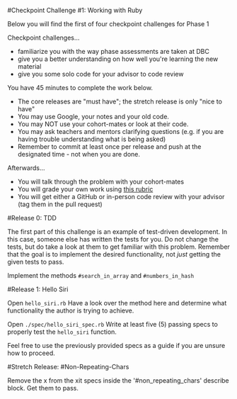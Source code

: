 #Checkpoint Challenge #1: Working with Ruby

Below you will find the first of four checkpoint challenges for Phase 1

Checkpoint challenges...
* familiarize you with the way phase assessments are taken at DBC
* give you a better understanding on how well you're learning the new material
* give you some solo code for your advisor to code review

You have 45 minutes to complete the work below.
* The core releases are "must have"; the stretch release is only "nice to have"
* You may use Google, your notes and your old code.
* You may NOT use your cohort-mates or look at their code.
* You may ask teachers and mentors clarifying questions (e.g. if you are having trouble understanding what is being asked)
* Remember to commit at least once per release and push at the designated time - not when you are done.

Afterwards...
* You will talk through the problem with your cohort-mates
* You will grade your own work using [this rubric](./rubric.md)
* You will get either a GitHub or in-person code review with your advisor (tag them in the pull request)

#Release 0: TDD

The first part of this challenge is an example of test-driven development.  In this case, someone
else has written the tests for you.  Do not change the tests, but do take a look
at them to get familiar with this problem.  Remember that the goal is to
implement the desired functionality, not *just* getting the given tests to pass.

Implement the methods ```#search_in_array``` and ```#numbers_in_hash```

#Release 1: Hello Siri

Open ```hello_siri.rb``` Have a look over the method here and determine what functionality the author is trying to achieve.

Open ```./spec/hello_siri_spec.rb``` Write at least five (5) passing specs to properly test the ```hello_siri``` function.

Feel free to use the previously provided specs as a guide if you are unsure how to proceed.

#Stretch Release: #Non-Repeating-Chars

Remove the x from the xit specs inside the '#non_repeating_chars' describe block.  Get them to pass.

